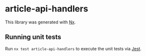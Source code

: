 # article-api-handlers

This library was generated with [Nx](https://nx.dev).

## Running unit tests

Run `nx test article-api-handlers` to execute the unit tests via [Jest](https://jestjs.io).
